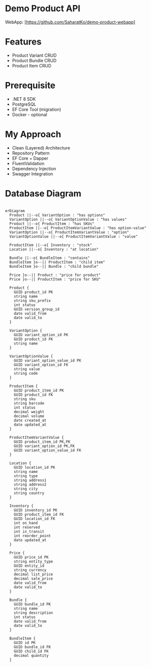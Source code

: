# Demo Product API
WebApp: [https://github.com/SaharatKo/demo-product-webapp]

# Features
- Product Variant CRUD
- Product Bundle CRUD
- Product Item CRUD

# Prerequisite
- .NET 8 SDK
- PostgreSQL
- EF Core Tool (migration)
- Docker - optional

# My Approach
- Clean (Layered) Architecture
- Repository Pattern
- EF Core + Dapper
- FluentValidation
- Dependency Injection
- Swagger Integration

# Database Diagram

```mermaid

erDiagram
  Product ||--o{ VariantOption : "has options"
  VariantOption ||--o{ VariantOptionValue : "has values"
  Product ||--o{ ProductItem : "has SKUs"
  ProductItem ||--o{ ProductItemVariantValue : "has option-value"
  VariantOption ||--o{ ProductItemVariantValue : "option"
  VariantOptionValue ||--o{ ProductItemVariantValue : "value"

  ProductItem ||--o{ Inventory : "stock"
  Location ||--o{ Inventory : "at location"

  Bundle ||--o{ BundleItem : "contains"
  BundleItem }o--|| ProductItem : "child item"
  BundleItem }o--|| Bundle : "child bundle"

  Price }o--|| Product : "price for product"
  Price }o--|| ProductItem : "price for SKU"

  Product {
    GUID product_id PK
    string name
    string sku_prefix
    int status
    GUID version_group_id
    date valid_from
    date valid_to
  }

  VariantOption {
    GUID variant_option_id PK
    GUID product_id FK
    string name
  }

  VariantOptionValue {
    GUID variant_option_value_id PK
    GUID variant_option_id FK
    string value
    string code
  }

  ProductItem {
    GUID product_item_id PK
    GUID product_id FK
    string sku
    string barcode
    int status
    decimal weight
    decimal volume
    date created_at
    date updated_at
  }

  ProductItemVariantValue {
    GUID product_item_id PK,FK
    GUID variant_option_id PK,FK
    GUID variant_option_value_id FK
  }

  Location {
    GUID location_id PK
    string name
    string type
    string address1
    string address2
    string city
    string country
  }

  Inventory {
    GUID inventory_id PK
    GUID product_item_id FK
    GUID location_id FK
    int on_hand
    int reserved
    int in_transit
    int reorder_point
    date updated_at
  }

  Price {
    GUID price_id PK
    string entity_type
    GUID entity_id
    string currency
    decimal list_price
    decimal sale_price
    date valid_from
    date valid_to
  }

  Bundle {
    GUID bundle_id PK
    string name
    string description
    int status
    date valid_from
    date valid_to
  }

  BundleItem {
    GUID id PK
    GUID bundle_id FK
    GUID child_id FK
    decimal quantity
  }

```
